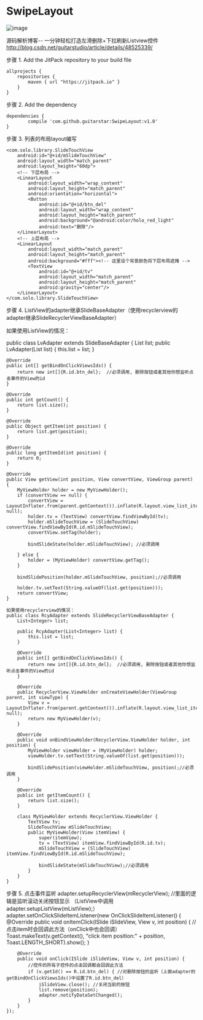 # SwipeLayout
![image](https://github.com/guitarstar/SwipeLayout/blob/master/screenshot/swipelayout.gif?raw=true)

源码解析博客-- 一分钟轻松打造左滑删除+下拉刷新Listview控件
http://blog.csdn.net/guitarstudio/article/details/48525339/

步骤 1. Add the JitPack repository to your build file

	allprojects {
		repositories {
			maven { url "https://jitpack.io" }
		}
	}
步骤 2. Add the dependency

	dependencies {
	        compile 'com.github.guitarstar:SwipeLayout:v1.0'
	}
  
步骤 3. 列表的布局layout编写
<?xml version="1.0" encoding="utf-8"?>
<LinearLayout xmlns:android="http://schemas.android.com/apk/res/android"
    android:layout_width="match_parent"
    android:layout_height="match_parent">

    <com.solo.library.SlideTouchView
        android:id="@+id/mSlideTouchView"
        android:layout_width="match_parent"
        android:layout_height="60dp">
        <!-- 下层布局 -->
        <LinearLayout
            android:layout_width="wrap_content"
            android:layout_height="match_parent"
            android:orientation="horizontal">
            <Button
                android:id="@+id/btn_del"
                android:layout_width="wrap_content"
                android:layout_height="match_parent"
                android:background="@android:color/holo_red_light"
                android:text="删除"/>
        </LinearLayout>
        <!-- 上层布局 -->
        <LinearLayout
            android:layout_width="match_parent"
            android:layout_height="match_parent"
            android:background="#fff"><!-- 这里设个背景颜色将下层布局遮掩 -->
            <TextView
                android:id="@+id/tv"
                android:layout_width="match_parent"
                android:layout_height="match_parent"
                android:gravity="center"/>
        </LinearLayout>
    </com.solo.library.SlideTouchView>
</LinearLayout>


步骤 4. ListView的adapter继承SlideBaseAdapter（使用recyclerview的adapter继承SlideRecyclerViewBaseAdapter）

如果使用ListView的情况：

public class LvAdapter extends SlideBaseAdapter {
    List<Integer> list;
    public LvAdapter(List<Integer> list) {
        this.list = list;
    }


    @Override
    public int[] getBindOnClickViewsIds() {
        return new int[]{R.id.btn_del};  //必须调用, 删除按钮或者其他你想监听点击事件的View的id
    }

    @Override
    public int getCount() {
        return list.size();
    }

    @Override
    public Object getItem(int position) {
        return list.get(position);
    }

    @Override
    public long getItemId(int position) {
        return 0;
    }

    @Override
    public View getView(int position, View convertView, ViewGroup parent) {
        MyViewHolder holder = new MyViewHolder();
        if (convertView == null) {
            convertView = LayoutInflater.from(parent.getContext()).inflate(R.layout.view_list_item, null);
            holder.tv = (TextView) convertView.findViewById(tv);
            holder.mSlideTouchView = (SlideTouchView) convertView.findViewById(R.id.mSlideTouchView);
            convertView.setTag(holder);

            bindSlideState(holder.mSlideTouchView); //必须调用
            
        } else {
            holder = (MyViewHolder) convertView.getTag();
        }
        
        bindSlidePosition(holder.mSlideTouchView, position);//必须调用

        holder.tv.setText(String.valueOf(list.get(position)));
        return convertView;
    }
    
    如果使用recyclerview的情况：
    public class RcyAdapter extends SlideRecyclerViewBaseAdapter {
        List<Integer> list;

        public RcyAdapter(List<Integer> list) {
            this.list = list;
        }

        @Override
        public int[] getBindOnClickViewsIds() {
            return new int[]{R.id.btn_del};  //必须调用, 删除按钮或者其他你想监听点击事件的View的id
        }

        @Override
        public RecyclerView.ViewHolder onCreateViewHolder(ViewGroup parent, int viewType) {
            View v = LayoutInflater.from(parent.getContext()).inflate(R.layout.view_list_item, null);
            return new MyViewHolder(v);
        }

        @Override
        public void onBindViewHolder(RecyclerView.ViewHolder holder, int position) {
            MyViewHolder viewHolder = (MyViewHolder) holder;
            viewHolder.tv.setText(String.valueOf(list.get(position)));

            bindSlidePosition(viewHolder.mSlideTouchView, position);//必须调用
        }

        @Override
        public int getItemCount() {
            return list.size();
        }

        class MyViewHolder extends RecyclerView.ViewHolder {
            TextView tv;
            SlideTouchView mSlideTouchView;
            public MyViewHolder(View itemView) {
                super(itemView);
                tv = (TextView) itemView.findViewById(R.id.tv);
                mSlideTouchView = (SlideTouchView) itemView.findViewById(R.id.mSlideTouchView);

                bindSlideState(mSlideTouchView);//必须调用
            }
        }
    }

步骤 5. 点击事件监听
    adapter.setupRecyclerView(mRecyclerView); //里面的逻辑是监听滚动关闭按钮显示 （ListView中调用adapter.setupListView(mListView);）
    adapter.setOnClickSlideItemListener(new OnClickSlideItemListener() {
        @Override
        public void onItemClick(ISlide iSlideView, View v, int position) {
            //点击item时会回调此方法（onClick中也会回调）
            Toast.makeText(v.getContext(), "click item position:" + position, Toast.LENGTH_SHORT).show();
        }

        @Override
        public void onClick(ISlide iSlideView, View v, int position) {
            //控件的所有子控件的点击回调都会回调此方法
            if (v.getId() == R.id.btn_del) { //对删除按钮的监听（上面adapter的getBindOnClickViewsIds()中设置了R.id.btn_del）
                iSlideView.close(); //关闭当前的按钮
                list.remove(position);
                adapter.notifyDataSetChanged();
            }
        }
    });
